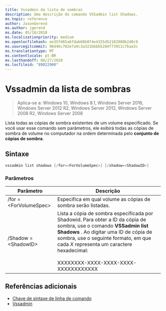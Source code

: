 ```yaml
---
title: Vssadmin da lista de sombras
description: Uma descrição do comando VSSadmin list Shadows.
ms.topic: reference
author: JasonGerend
ms.author: jgerend
ms.date: 05/18/2018
ms.localizationpriority: medium
ms.openlocfilehash: ee35fd65a6fdab68b8f4e4155d52182980b2d0c9
ms.sourcegitcommit: 96d46c702e7a9c3a321bbbb5284f73911c7baa3c
ms.translationtype: MT
ms.contentlocale: pt-BR
ms.lasthandoff: 08/27/2020
ms.locfileid: "89022900"
---
```

# <a name="vssadmin-list-shadows"></a>Vssadmin da lista de sombras

> Aplica-se a: Windows 10, Windows 8.1, Windows Server 2016, Windows Server 2012 R2, Windows Server 2012, Windows Server 2008 R2, Windows Server 2008

Lista todas as cópias de sombra existentes de um volume especificado. Se você usar esse comando sem parâmetros, ele exibirá todas as cópias de sombra de volume no computador na ordem determinada pelo **conjunto de cópias de sombra**.

## <a name="syntax"></a>Sintaxe

```PowerShell
vssadmin list shadows [/for=<ForVolumeSpec>] [/shadow=<ShadowID>]
```

### <a name="parameters"></a>Parâmetros

|Parâmetro|Descrição|
|---|---|
|/for =\<ForVolumeSpec>|Especifica em qual volume as cópias de sombra serão listadas.|
|/Shadow =\<ShadowID>|Lista a cópia de sombra especificada por Shadowid. Para obter a ID da cópia de sombra, use o comando **VSSadmin list Shadows** . Ao digitar uma ID de cópia de sombra, use o seguinte formato, em que cada *X* representa um caractere hexadecimal:<br><br>XXXXXXXX-XXXX-XXXX-XXXX-XXXXXXXXXXXX|

## <a name="additional-references"></a>Referências adicionais

* [Chave de sintaxe de linha de comando](/previous-versions/windows/it-pro/windows-server-2012-r2-and-2012/cc771080(v%3dws.11))
* [Vssadmin](vssadmin.md)
